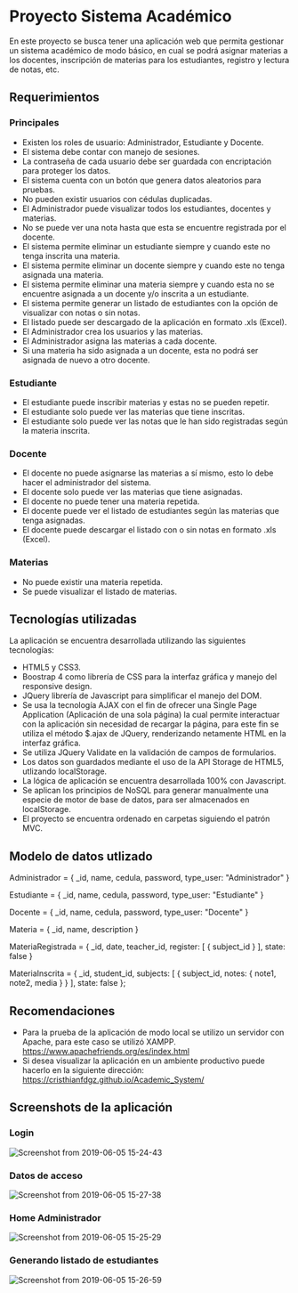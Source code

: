 # Proyecto Sistema Académico

En este proyecto se busca tener una aplicación web que permita gestionar un sistema académico de modo básico, en cual se podrá asignar materias a los docentes, inscripción de materias para los estudiantes, registro y lectura de notas, etc.

## Requerimientos

### Principales

- Existen los roles de usuario: Administrador, Estudiante y Docente.
- El sistema debe contar con manejo de sesiones.
- La contraseña de cada usuario debe ser guardada con encriptación para proteger los datos.
- El sistema cuenta con un botón que genera datos aleatorios para pruebas.
- No pueden existir usuarios con cédulas duplicadas.
- El Administrador puede visualizar todos los estudiantes, docentes y materias.
- No se puede ver una nota hasta que esta se encuentre registrada por el docente.
- El sistema permite eliminar un estudiante siempre y cuando este no tenga inscrita una materia.
- El sistema permite eliminar un docente siempre y cuando este no tenga asignada una materia.
- El sistema permite eliminar una materia siempre y cuando esta no se encuentre asignada a un docente y/o inscrita a un         estudiante.
- El sistema permite generar un listado de estudiantes con la opción de visualizar con notas o sin notas.
- El listado puede ser descargado de la aplicación en formato .xls (Excel).
- El Administrador crea los usuarios y las materias.
- El Administrador asigna las materias a cada docente.
- Si una materia ha sido asignada a un docente, esta no podrá ser asignada de nuevo a otro docente.

### Estudiante

- El estudiante puede inscribir materias y estas no se pueden repetir.
- El estudiante solo puede ver las materias que tiene inscritas.
- El estudiante solo puede ver las notas que le han sido registradas según la materia inscrita.

### Docente

- El docente no puede asignarse las materias a sí mismo, esto lo debe hacer el administrador del sistema.
- El docente solo puede ver las materias que tiene asignadas.
- El docente no puede tener una materia repetida.
- El docente puede ver el listado de estudiantes según las materias que tenga asignadas.
- El docente puede descargar el listado con o sin notas en formato .xls (Excel).

### Materias

- No puede existir una materia repetida.
- Se puede visualizar el listado de materias.

## Tecnologías utilizadas

La aplicación se encuentra desarrollada utilizando las siguientes tecnologías:

- HTML5 y CSS3.
- Boostrap 4 como librería de CSS para la interfaz gráfica y manejo del responsive design.
- JQuery librería de Javascript para simplificar el manejo del DOM.
- Se usa la tecnología AJAX con el fin de ofrecer una Single Page Application (Aplicación de una sola página) la cual permite
  interactuar con la aplicación sin necesidad de recargar la página, para este fin se utiliza el método $.ajax de JQuery,       renderizando netamente HTML en la interfaz gráfica.
- Se utiliza JQuery Validate en la validación de campos de formularios.
- Los datos son guardados mediante el uso de la API Storage de HTML5, utlizando localStorage.
- La lógica de aplicación se encuentra desarrollada 100% con Javascript.
- Se aplican los principios de NoSQL para generar manualmente una especie de motor de base de datos, para ser almacenados en   localStorage.
- El proyecto se encuentra ordenado en carpetas siguiendo el patrón MVC.

## Modelo de datos utlizado

Administrador =
{
    _id,
    name,
    cedula,
    password,
    type_user: "Administrador"
}

Estudiante =
{
    _id,
    name,
    cedula,
    password,
    type_user: "Estudiante"
}

Docente =
{
    _id,
    name,
    cedula,
    password,
    type_user: "Docente"
}

Materia =
{
    _id,
    name,
    description
}

MateriaRegistrada = {
    _id,
    date,
    teacher_id,
    register: 
    [
        { subject_id }
    ],
    state: false
}

MateriaInscrita = {
    _id,
    student_id,
    subjects: [
        {
            subject_id,
            notes: {
                note1,
                note2,
                media
            }
        }
    ],
    state: false
};



## Recomendaciones

- Para la prueba de la aplicación de modo local se utilizo un servidor con Apache, para este caso se utilizó XAMPP.
 https://www.apachefriends.org/es/index.html
- Si desea visualizar la aplicación en un ambiente productivo puede hacerlo en la siguiente dirección:  https://cristhianfdgz.github.io/Academic_System/

## Screenshots de la aplicación

### Login

![Screenshot from 2019-06-05 15-24-43](https://user-images.githubusercontent.com/40704923/58989506-ac36b500-87a9-11e9-97f5-9ba758f9e521.png)

### Datos de acceso

![Screenshot from 2019-06-05 15-27-38](https://user-images.githubusercontent.com/40704923/58989773-2e26de00-87aa-11e9-9fd4-610423b82748.png)

### Home Administrador

![Screenshot from 2019-06-05 15-25-29](https://user-images.githubusercontent.com/40704923/58989822-43037180-87aa-11e9-8b1a-ca9d7628e98e.png)

### Generando listado de estudiantes

![Screenshot from 2019-06-05 15-26-59](https://user-images.githubusercontent.com/40704923/58989874-5a425f00-87aa-11e9-976c-0266759cc527.png)
 
 

